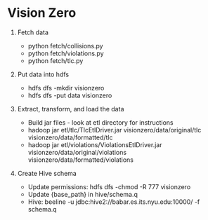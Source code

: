 # Vision Zero

1. Fetch data
	* python fetch/collisions.py
	* python fetch/violations.py
	* python fetch/tlc.py

2. Put data into hdfs
	* hdfs dfs -mkdir visionzero
	* hdfs dfs -put data visionzero

3. Extract, transform, and load the data
	* Build jar files - look at etl directory for instructions
	* hadoop jar etl/tlc/TlcEtlDriver.jar visionzero/data/original/tlc visionzero/data/formatted/tlc
	* hadoop jar etl/violations/ViolationsEtlDriver.jar visionzero/data/original/violations visionzero/data/formatted/violations

4. Create Hive schema
	* Update permissions: hdfs dfs -chmod -R 777 visionzero
	* Update {base_path} in hive/schema.q
	* Hive: beeline -u jdbc:hive2://babar.es.its.nyu.edu:10000/ -f schema.q